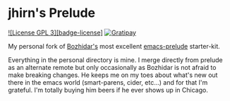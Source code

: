 # jhirn's Prelude

[![License GPL 3][badge-license]](http://www.gnu.org/licenses/gpl-3.0.txt)
[![Gratipay](http://img.shields.io/gratipay/bbatsov.svg)](https://gratipay.com/bbatsov/)

My personal fork of [Bozhidar's](https://twitter.com/bbatsov) most excellent [emacs-prelude](https://github.com/bbatsov/prelude) starter-kit.

Everything in the personal directory is mine. I merge directly from prelude as an alternate remote  but only occasionally as Bozhidar is not afraid to make breaking changes. He keeps me on my toes about what's new out there in the emacs world (smart-parens, cider, etc...) and for that I'm grateful. I'm totally buying him beers if he ever shows up in Chicago.
